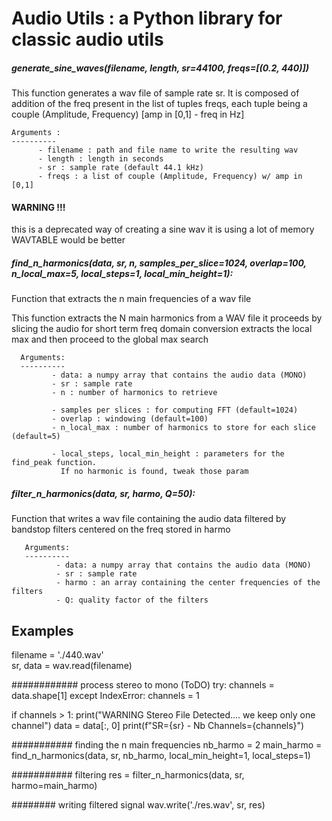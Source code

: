 # Audio Utils : a Python library for classic audio utils

##### generate_sine_waves(filename, length, sr=44100, freqs=[(0.2, 440)])
This function generates a wav file of sample rate sr. It is composed of addition of the freq present
in the list of tuples freqs, each tuple being a couple (Amplitude, Frequency) [amp in [0,1] - freq in Hz]

	Arguments :
	----------
		  - filename : path and file name to write the resulting wav
		  - length : length in seconds
		  - sr : sample rate (default 44.1 kHz)
		  - freqs : a list of couple (Amplitude, Frequency) w/ amp in [0,1]
#### WARNING !!!
this is a deprecated way of creating a sine wav
it is using a lot of memory
WAVTABLE would be better



##### find_n_harmonics(data, sr, n, samples_per_slice=1024, overlap=100, n_local_max=5, local_steps=1, local_min_height=1):
Function that extracts the n main frequencies of a wav file

This function extracts the N main harmonics from a WAV file
it proceeds by slicing the audio for short term freq domain conversion
 extracts the local max and then proceed to the global max search

      Arguments:
      ----------
             - data: a numpy array that contains the audio data (MONO)
             - sr : sample rate
             - n : number of harmonics to retrieve

             - samples per slices : for computing FFT (default=1024)
             - overlap : windowing (default=100)
             - n_local_max : number of harmonics to store for each slice (default=5)

             - local_steps, local_min_height : parameters for the find_peak function. 
               If no harmonic is found, tweak those param
       
##### filter_n_harmonics(data, sr, harmo, Q=50):
Function that writes a wav file containing the audio data filtered by bandstop filters centered on the freq stored in harmo

       Arguments:
       ----------
              - data: a numpy array that contains the audio data (MONO)
              - sr : sample rate
              - harmo : an array containing the center frequencies of the filters
              - Q: quality factor of the filters
       
       
## Examples
filename = './440.wav'  
sr, data = wav.read(filename)

############ process stereo to mono (ToDO)
try:
    channels = data.shape[1]
except IndexError:
    channels = 1

if channels > 1:
    print("WARNING Stereo File Detected.... we keep only one channel")
    data = data[:, 0]
print(f"SR={sr} - Nb Channels={channels}")

########### finding the n main frequencies
nb_harmo = 2
main_harmo = find_n_harmonics(data, sr, nb_harmo, local_min_height=1, local_steps=1)

########### filtering
res = filter_n_harmonics(data, sr, harmo=main_harmo)

######## writing filtered signal
wav.write('./res.wav', sr, res)



